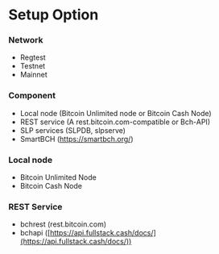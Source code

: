 # Setup Option

### Network

* Regtest
* Testnet
* Mainnet

### Component

* Local node (Bitcoin Unlimited node or Bitcoin Cash Node)
* REST service (A rest.bitcoin.com-compatible or Bch-API)
* SLP services (SLPDB, slpserve)
* SmartBCH (https://smartbch.org/)

### Local node

* Bitcoin Unlimited Node
* Bitcoin Cash Node

### REST Service

* bchrest (rest.bitcoin.com)
* bchapi ([https://api.fullstack.cash/docs/](https://api.fullstack.cash/docs/))
